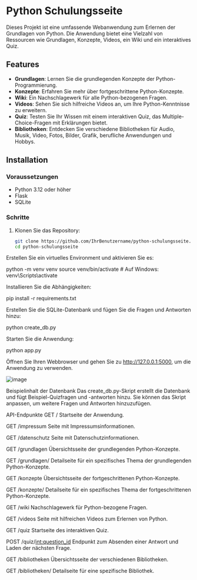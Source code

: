 # Python Schulungsseite

Dieses Projekt ist eine umfassende Webanwendung zum Erlernen der Grundlagen von Python. Die Anwendung bietet eine Vielzahl von Ressourcen wie Grundlagen, Konzepte, Videos, ein Wiki und ein interaktives Quiz.

## Features

- **Grundlagen**: Lernen Sie die grundlegenden Konzepte der Python-Programmierung.
- **Konzepte**: Erfahren Sie mehr über fortgeschrittene Python-Konzepte.
- **Wiki**: Ein Nachschlagewerk für alle Python-bezogenen Fragen.
- **Videos**: Sehen Sie sich hilfreiche Videos an, um Ihre Python-Kenntnisse zu erweitern.
- **Quiz**: Testen Sie Ihr Wissen mit einem interaktiven Quiz, das Multiple-Choice-Fragen mit Erklärungen bietet.
- **Bibliotheken**: Entdecken Sie verschiedene Bibliotheken für Audio, Musik, Video, Fotos, Bilder, Grafik, berufliche Anwendungen und Hobbys.

## Installation

### Voraussetzungen

- Python 3.12 oder höher
- Flask
- SQLite

### Schritte

1. Klonen Sie das Repository:

   ```bash
   git clone https://github.com/IhrBenutzername/python-schulungsseite.git
   cd python-schulungsseite


Erstellen Sie ein virtuelles Environment und aktivieren Sie es:

python -m venv venv
source venv/bin/activate  # Auf Windows: venv\Scripts\activate

Installieren Sie die Abhängigkeiten:

pip install -r requirements.txt



Erstellen Sie die SQLite-Datenbank und fügen Sie die Fragen und Antworten hinzu:

python create_db.py


Starten Sie die Anwendung:

python app.py


Öffnen Sie Ihren Webbrowser und gehen Sie zu http://127.0.0.1:5000, um die Anwendung zu verwenden.

![image](https://github.com/kruemmel-python/Python-Schulungsseite/assets/169469747/fad251c6-c96c-47ff-918c-d2ed897c58d3)


Beispielinhalt der Datenbank
Das create_db.py-Skript erstellt die Datenbank und fügt Beispiel-Quizfragen und -antworten hinzu. Sie können das Skript anpassen, um weitere Fragen und Antworten hinzuzufügen.

API-Endpunkte
GET /
Startseite der Anwendung.

GET /impressum
Seite mit Impressumsinformationen.

GET /datenschutz
Seite mit Datenschutzinformationen.

GET /grundlagen
Übersichtsseite der grundlegenden Python-Konzepte.

GET /grundlagen/<topic>
Detailseite für ein spezifisches Thema der grundlegenden Python-Konzepte.

GET /konzepte
Übersichtsseite der fortgeschrittenen Python-Konzepte.

GET /konzepte/<topic>
Detailseite für ein spezifisches Thema der fortgeschrittenen Python-Konzepte.

GET /wiki
Nachschlagewerk für Python-bezogene Fragen.

GET /videos
Seite mit hilfreichen Videos zum Erlernen von Python.

GET /quiz
Startseite des interaktiven Quiz.

POST /quiz/<int:question_id>
Endpunkt zum Absenden einer Antwort und Laden der nächsten Frage.

GET /bibliotheken
Übersichtsseite der verschiedenen Bibliotheken.

GET /bibliotheken/<library>
Detailseite für eine spezifische Bibliothek.




